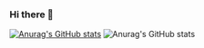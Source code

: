 ### Hi there 👋


[![Anurag's GitHub stats](https://github-readme-stats.vercel.app/apideveloper-9)](https://github.com/anuraghazra/github-readme-stats)
![Anurag's GitHub stats](https://github-readme-stats.vercel.app/api?developer_9&hide=contribs,prs)


<!--
**developer-9/developer-9** is a ✨ _special_ ✨ repository because its `README.md` (this file) appears on your GitHub profile.

Here are some ideas to get you started:

- 🔭 I’m currently working on ...
- 🌱 I’m currently learning ...
- 👯 I’m looking to collaborate on ...
- 🤔 I’m looking for help with ...
- 💬 Ask me about ...
- 📫 How to reach me: ...
- 😄 Pronouns: ...
- ⚡ Fun fact: ...
-->
